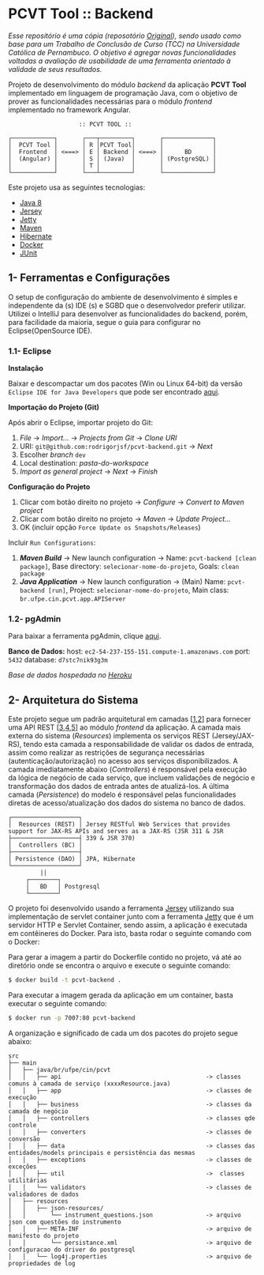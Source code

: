 # PCVT Tool :: Backend

*Esse repositório é uma cópia (reposotório [Original](https://github.com/allan-mlpe/experiment-planning-tool)), sendo usado como base para um Trabalho de Conclusão de Curso (TCC) na Universidade Católica de Pernambuco. O objetivo é agregar novas funcionalidades voltadas a avaliação de usabilidade de uma ferramenta orientado à validade de seus resultados.*

Projeto de desenvolvimento do módulo _backend_ da aplicação **PCVT Tool**  implementado em linguagem de programação Java, com o objetivo de prover as funcionalidades necessárias para o módulo _frontend_ implementado no framework Angular.

```
                    :: PCVT TOOL ::

┌────────────┐       ┌───┬─────────┐       ┌──────────────┐
│  PCVT Tool │       │ R │PCVT Tool│       │              │
│  Frontend  │ <===> │ E │ Backend │ <===> │      BD      │
│  (Angular) │       │ S │ (Java)  │       │ (PostgreSQL) │
│            │       │ T │         │       │              │
└────────────┘       └───┴─────────┘       └──────────────┘
```

Este projeto usa as seguintes tecnologias:
- [Java 8](https://www.oracle.com/technetwork/java/javase/downloads/index.html)
- [Jersey](https://eclipse-ee4j.github.io/jersey/)
- [Jetty](https://www.eclipse.org/jetty/)
- [Maven](https://maven.apache.org/)
- [Hibernate](https://hibernate.org/)
- [Docker](https://www.docker.com/)
- [JUnit](https://junit.org/junit5/)

## 1- Ferramentas e Configurações

O setup de configuração do ambiente de desenvolvimento é simples e independente da (s) IDE (s) e SGBD que o desenvolvedor preferir utilizar. Utilizei o IntelliJ para desenvolver as funcionalidades do backend, porém, para facilidade da maioria, segue o guia para configurar no Eclipse(OpenSource IDE).

### 1.1- Eclipse

**Instalação**

Baixar e descompactar um dos pacotes (Win ou Linux 64-bit) da versão `Eclipse IDE for Java Developers` que pode ser encontrado [aqui](https://www.eclipse.org/downloads/packages/).

**Importação do Projeto (Git)**

Após abrir o Eclipse, importar projeto do Git:

1. _File_ -> _Import..._ -> _Projects from Git_ -> _Clone URI_
2. URI: `git@github.com:rodrigorjsf/pcvt-backend.git` -> _Next_
3. Escolher _branch_ `dev`
4. Local destination: _pasta-do-workspace_
5. _Import as general project_ -> _Next_ -> _Finish_

**Configuração do Projeto**

1. Clicar com botão direito no projeto -> _Configure_ -> _Convert to Maven project_
2. Clicar com botão direito no projeto -> _Maven_ -> _Update Project..._
3. OK (incluir opção `Force Update os Snapshots/Releases`)

Incluir `Run Configurations`:

1. _**Maven Build**_ -> New launch configuration -> Name: `pcvt-backend [clean package]`, Base directory: `selecionar-nome-do-projeto`, Goals: `clean package`
2. _**Java Application**_ -> New launch configuration -> (Main) Name: `pcvt-backend [run]`, Project: `selecionar-nome-do-projeto`, Main class: `br.ufpe.cin.pcvt.app.APIServer`

### 1.2- pgAdmin

Para baixar a ferramenta pgAdmin, clique [aqui](https://www.pgadmin.org/).

**Banco de Dados:**
host: `ec2-54-237-155-151.compute-1.amazonaws.com`
port: `5432`
database: `d7stc7nik93g3m`

*Base de dados hospedada no [Heroku](https://www.heroku.com/)*

## 2- Arquitetura do Sistema

Este projeto segue um padrão arquitetural em camadas [[1](https://www.oreilly.com/library/view/software-architecture-patterns/9781491971437/ch01.html),[2](https://en.wikipedia.org/wiki/Multitier_architecture)] para fornecer uma API REST [[3](https://dzone.com/articles/intro-rest),[4](https://www.quora.com/What-are-RESTful-APIs-and-how-do-they-work),[5](https://blog.caelum.com.br/rest-principios-e-boas-praticas/)] ao módulo _frontend_ da aplicação. A camada mais externa do sistema (_Resources_) implementa os serviços REST (Jersey/JAX-RS), tendo esta camada a responsabilidade de validar os dados de entrada, assim como realizar as restrições de segurança necessárias (autenticação/autorização) no acesso aos serviços disponibilizados. A camada imediatamente abaixo (_Controllers_) é responsável pela execução da lógica de negócio de cada serviço, que incluem validações de negócio e transformação dos dados de entrada antes de atualizá-los. A última camada (_Persistence_) do modelo é responsável pelas funcionalidades diretas de acesso/atualização dos dados do sistema no banco de dados.

```
┌───────────────────┐
│  Resources (REST) │ Jersey RESTful Web Services that provides support for JAX-RS APIs and serves as a JAX-RS (JSR 311 & JSR 
├───────────────────┤ 339 & JSR 370)
│  Controllers (BC) │
├───────────────────┤
│ Persistence (DAO) │ JPA, Hibernate
└───────────────────┘
         ||
     ┌────────┐
     │   BD   │ Postgresql
     └────────┘
```
O projeto foi desenvolvido usando a ferramenta [Jersey](https://eclipse-ee4j.github.io/jersey/) utilizando sua implementação de servlet container junto com a ferramenta [Jetty](https://www.eclipse.org/jetty/) que é um servidor HTTP e Servlet Container, sendo assim, a aplicação é executada em contêineres do Docker. Para isto, basta rodar o seguinte comando com o Docker:

Para gerar a imagem a partir do Dockerfile contido no projeto, vá até ao diretório onde se encontra o arquivo e execute o seguinte comando:
```sh
$ docker build -t pcvt-backend .
```

Para executar a imagem gerada da aplicação em um container, basta executar o seguinte comando:

```sh
$ docker run -p 7007:80 pcvt-backend
```

A organização e significado de cada um dos pacotes do projeto segue abaixo:

```
src
├── main
│   ├── java/br/ufpe/cin/pcvt
│   │   ├── api                                      	-> classes comuns à camada de serviço (xxxxResource.java)
│   │   ├── app                                   	 	-> classes de execução
│   │   ├── business                                 	-> classes da camada de negócio
│   │   ├── controllers                              	-> classes qde controle
│   │   ├── converters                               	-> classes de conversão
│   │   ├── data                              		 	-> classes das entidades/models principais e persistência das mesmas
│   │   ├── exceptions                               	-> classes de exceções
│   │   ├── util                                 	 	->  classes utilitárias
│   │   └── validators                               	-> classes de validadores de dados
│   ├── resources
│   │   ├── json-resources/  	
│   │       └── instrument_questions.json               -> arquivo json com questões do instrumento
│   │   ├── META-INF                             		-> arquivo de manifesto do projeto
│   │       └── persistance.xml                         -> arquivo de configuracao do driver do postgresql
│   │   └── log4j.properties                    		-> arquivo de propriedades de log
```
